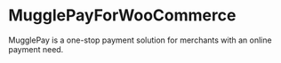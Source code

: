 # MugglePayForWooCommerce
MugglePay is a one-stop payment solution for merchants with an online payment need.
